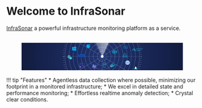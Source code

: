 # Welcome to InfraSonar

[InfraSonar](https://infrasonar.com) a powerful infrastructure monitoring platform as a service.

<figure markdown="1">
  <img src="images/infrasonar_banner.png"  style="margin-top:16px;"/>
</figure>

!!! tip "Features"
    * Agentless data collection where possible, minimizing our footprint in a monitored infrastructure;
    * We excel in detailed state and performance monitoring;
    * Effortless realtime anomaly detection;
    * Crystal clear conditions.

